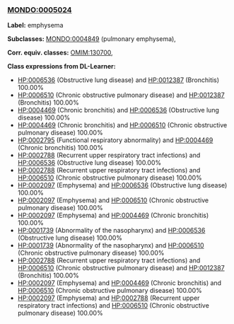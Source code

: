 
### [MONDO:0005024](http://purl.obolibrary.org/obo/MONDO_0005024)
**Label:** emphysema

**Subclasses:** [MONDO:0004849](http://purl.obolibrary.org/obo/MONDO_0004849) (pulmonary emphysema), 

**Corr. equiv. classes:** [OMIM:130700](http://purl.obolibrary.org/obo/OMIM_130700), 

**Class expressions from DL-Learner:**

- [HP:0006536](http://purl.obolibrary.org/obo/HP_0006536) (Obstructive lung disease) and [HP:0012387](http://purl.obolibrary.org/obo/HP_0012387) (Bronchitis) 100.00%
- [HP:0006510](http://purl.obolibrary.org/obo/HP_0006510) (Chronic obstructive pulmonary disease) and [HP:0012387](http://purl.obolibrary.org/obo/HP_0012387) (Bronchitis) 100.00%
- [HP:0004469](http://purl.obolibrary.org/obo/HP_0004469) (Chronic bronchitis) and [HP:0006536](http://purl.obolibrary.org/obo/HP_0006536) (Obstructive lung disease) 100.00%
- [HP:0004469](http://purl.obolibrary.org/obo/HP_0004469) (Chronic bronchitis) and [HP:0006510](http://purl.obolibrary.org/obo/HP_0006510) (Chronic obstructive pulmonary disease) 100.00%
- [HP:0002795](http://purl.obolibrary.org/obo/HP_0002795) (Functional respiratory abnormality) and [HP:0004469](http://purl.obolibrary.org/obo/HP_0004469) (Chronic bronchitis) 100.00%
- [HP:0002788](http://purl.obolibrary.org/obo/HP_0002788) (Recurrent upper respiratory tract infections) and [HP:0006536](http://purl.obolibrary.org/obo/HP_0006536) (Obstructive lung disease) 100.00%
- [HP:0002788](http://purl.obolibrary.org/obo/HP_0002788) (Recurrent upper respiratory tract infections) and [HP:0006510](http://purl.obolibrary.org/obo/HP_0006510) (Chronic obstructive pulmonary disease) 100.00%
- [HP:0002097](http://purl.obolibrary.org/obo/HP_0002097) (Emphysema) and [HP:0006536](http://purl.obolibrary.org/obo/HP_0006536) (Obstructive lung disease) 100.00%
- [HP:0002097](http://purl.obolibrary.org/obo/HP_0002097) (Emphysema) and [HP:0006510](http://purl.obolibrary.org/obo/HP_0006510) (Chronic obstructive pulmonary disease) 100.00%
- [HP:0002097](http://purl.obolibrary.org/obo/HP_0002097) (Emphysema) and [HP:0004469](http://purl.obolibrary.org/obo/HP_0004469) (Chronic bronchitis) 100.00%
- [HP:0001739](http://purl.obolibrary.org/obo/HP_0001739) (Abnormality of the nasopharynx) and [HP:0006536](http://purl.obolibrary.org/obo/HP_0006536) (Obstructive lung disease) 100.00%
- [HP:0001739](http://purl.obolibrary.org/obo/HP_0001739) (Abnormality of the nasopharynx) and [HP:0006510](http://purl.obolibrary.org/obo/HP_0006510) (Chronic obstructive pulmonary disease) 100.00%
- [HP:0002788](http://purl.obolibrary.org/obo/HP_0002788) (Recurrent upper respiratory tract infections) and [HP:0006510](http://purl.obolibrary.org/obo/HP_0006510) (Chronic obstructive pulmonary disease) and [HP:0012387](http://purl.obolibrary.org/obo/HP_0012387) (Bronchitis) 100.00%
- [HP:0002097](http://purl.obolibrary.org/obo/HP_0002097) (Emphysema) and [HP:0004469](http://purl.obolibrary.org/obo/HP_0004469) (Chronic bronchitis) and [HP:0006510](http://purl.obolibrary.org/obo/HP_0006510) (Chronic obstructive pulmonary disease) 100.00%
- [HP:0002097](http://purl.obolibrary.org/obo/HP_0002097) (Emphysema) and [HP:0002788](http://purl.obolibrary.org/obo/HP_0002788) (Recurrent upper respiratory tract infections) and [HP:0006510](http://purl.obolibrary.org/obo/HP_0006510) (Chronic obstructive pulmonary disease) 100.00%


